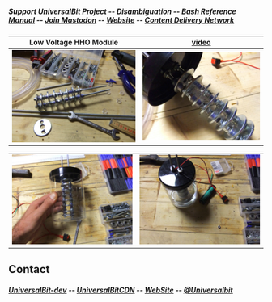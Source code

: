 ##### [Support UniversalBit Project](https://github.com/universalbit-dev/universalbit-dev/tree/main/support) -- [Disambiguation](https://en.wikipedia.org/wiki/Wikipedia:Disambiguation) -- [Bash Reference Manual](https://www.gnu.org/software/bash/manual/html_node/index.html) -- [Join Mastodon](https://mastodon.social/invite/wTHp2hSD) -- [Website](https://www.universalbit.it/) -- [Content Delivery Network](https://universalbitcdn.it/)

| Low Voltage HHO Module                           | [video](https://mastodon.social/@UniversalBit/112902559542896652)                             |
| ----------------------------------- | ----------------------------------- |
| ![hho_01](https://github.com/universalbit-dev/CityGenerator/blob/master/public/hho/HHO_01.JPG) | ![hho_02](https://github.com/universalbit-dev/CityGenerator/blob/master/public/hho/HHO_02.JPG) |

|                             |                             |
| ----------------------------------- | ----------------------------------- |
| ![hho_03](https://github.com/universalbit-dev/CityGenerator/blob/master/public/hho/HHO_03.JPG) | ![hho_04](https://github.com/universalbit-dev/CityGenerator/blob/master/public/hho/HHO_04.JPG) |

## Contact
##### [UniversalBit-dev](https://github.com/universalbit-dev) -- [UniversalBitCDN](https://universalbitcdn.it) -- [WebSite](https://universalbit.it) -- [@Universalbit](https://mastodon.social/@UniversalBit)
